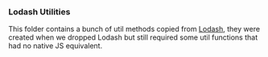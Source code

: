 ### Lodash Utilities

This folder contains a bunch of util methods copied from [Lodash](https://github.com/lodash/lodash), they were created when we dropped Lodash but still required some util functions that had no native JS equivalent.
